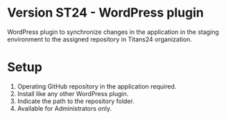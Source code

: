 # Version ST24 - WordPress plugin

WordPress plugin to synchronize changes in the application in the staging environment to the assigned repository in Titans24 organization.

# Setup

1. Operating GitHub repository in the application required.
2. Install like any other WordPress plugin.
3. Indicate the path to the repository folder.
4. Available for Administrators only.
